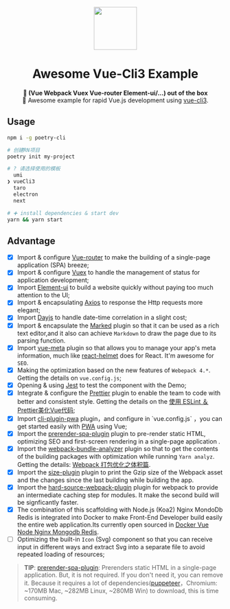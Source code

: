 <p align="center"><a href="https://github.com/poetry-cli/poetry-template-vueCli3" target="_blank"><img width="100"src="https://vuejs.org/images/logo.png"></a></p>

<h1 align="center"><strong>Awesome Vue-Cli3 Example </strong></h1>

<div align="center">
  <strong>
    🦅 (Vue Webpack Vuex Vue-router Element-ui/...) out of the box
  </strong>
</div>

<div align="center">
 🦅 Awesome example for rapid Vue.js development using <a href="https://github.com/vuejs/vue-cli" target="_blank">vue-cli3</a>.
</div>


## Usage

```bash
npm i -g poetry-cli

# 创建RN项目
poetry init my-project

# ? 请选择使用的模板
  umi
❯ vueCli3
  taro
  electron
  next

# ➕ install dependencies & start dev
yarn && yarn start
```

## Advantage

- [x] Import & configure [Vue-router](https://router.vuejs.org/zh/) to make the building of a single-page application (SPA) breeze;
- [x] Import & configure [Vuex](https://vuex.vuejs.org/zh/) to handle the management of status for application development;
- [x] Import [Element-ui](http://element.eleme.io/#/zh-CN) to build a website quickly without paying too much attention to the UI;
- [x] Import & encapsulating [Axios](https://github.com/axios/axios) to response the Http requests more elegant;
- [x] Import [Dayjs](https://github.com/iamkun/dayjs) to handle date-time correlation in a slight cost;
- [x] Import & encapsulate the [Marked]() plugin so that it can be used as a rich text editor,and it also can achieve `Markdown` to draw the page due to its parsing function.
- [x] Import [vue-meta](https://github.com/declandewet/vue-meta) plugin so that allows you to manage your app's meta information, much like [react-helmet](https://github.com/nfl/react-helmet) does for React. It'm awesome for `SEO`.
- [x] Making the optimization based on the new features of `Webepack 4.*`. Getting the details on `vue.config.js`;
- [x] Opening & using [Jest](https://jestjs.io/) to test the component with the Demo;
- [x] Integrate & configure the [Prettier](https://prettier.io/) plugin to enable the team to code with better and consistent style. Getting the details on the [使用 ESLint ＆ Prettier美化Vue代码](https://www.jeffjade.com/2018/06/18/142-beautify-vue-by-eslint-and-prettier/);
- [x] Import [cli-plugin-pwa](https://github.com/vuejs/vue-cli/tree/dev/packages/%40vue/cli-plugin-pwa) plugin，and configure in \`vue.config.js\` ，you can get started easily with [PWA](https://github.com/nicejade/nice-front-end-tutorial/blob/master/tutorial/pwa-tutorial.md) using Vue;
- [x] Import the [prerender-spa-plugin](https://github.com/chrisvfritz/prerender-spa-plugin) plugin to pre-render static HTML, optimizing SEO and first-screen rendering in a single-page application .
- [x] Import the [webpack-bundle-analyzer](https://github.com/webpack-contrib/webpack-bundle-analyzer) plugin so that to get the contents of the building packages with optimization while running `Yarn analyz`. Getting the details: [Webpack 打包优化之体积篇](https://jeffjade.com/2017/08/06/124-webpack-packge-optimization-for-volume/#%E5%AE%9A%E4%BD%8D-webpack-%E5%A4%A7%E7%9A%84%E5%8E%9F%E5%9B%A0).
- [x] Import the [size-plugin](https://github.com/GoogleChromeLabs/size-plugin)  plugin to print the Gzip size of the Webpack asset and the changes since the last building while building the app.
- [x] Import the [hard-source-webpack-plugin](https://github.com/mzgoddard/hard-source-webpack-plugin) plugin for webpack to provide an intermediate caching step for modules. It make the second build will be signficantly faster.
- [x] The combination of this scaffolding with Node.js (Koa2) Nginx MondoDb Redis is integrated into Docker to make Front-End Developer build easily the entire web application.Its currently open sourced in [Docker Vue Node Nginx Mongodb Redis](https://github.com/nicejade/docker-vue-node-nginx-mongodb-redis).
-  [ ] Optimizing the built-in `Icon` (Svg) component so that you can receive input in different ways and extract Svg into a separate file to avoid repeated loading of resources;

>**TIP**: [prerender-spa-plugin](https://github.com/chrisvfritz/prerender-spa-plugin): Prerenders static HTML in a single-page application. But, it is not required. If you don't need it, you can remove it. Because it requires a lot of dependencies([puppeteer](https://github.com/GoogleChrome/puppeteer)，Chromium: ~170MB Mac, ~282MB Linux, ~280MB Win) to download, this is time consuming.
